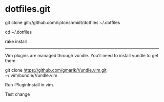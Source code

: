 # dotfiles.git

git clone git://github.com/liptonshmidt/dotfiles ~/.dotfiles

cd ~/.dotfiles

rake install
___
Vim plugins are managed through vundle. You'll need to install vundle to get them:

git clone https://github.com/gmarik/Vundle.vim.git ~/.vim/bundle/Vundle.vim

Run :PluginInstall in vim.
  
Test change
